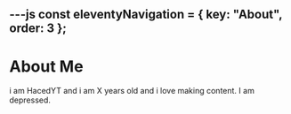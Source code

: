 ---js
const eleventyNavigation = {
	key: "About",
	order: 3
};
---
# About Me

i am HacedYT and i am X years old and i love making content. I am depressed.

